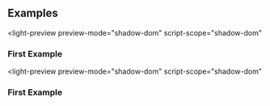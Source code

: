 ---
---


<role-menu hidden></role-menu>

## Examples

<light-preview
  preview-mode="shadow-dom"
  script-scope="shadow-dom"
>
  <script slot="code" type="text/plain">
    <ul role="menu">
      <li role="none"><a href="#" role="menuitem">Menu Item 1</a></li>
      <li role="none">
        <a href="#" role="menuitem">Menu Item 2</a>
        <ul role="menu">
          <li role="none">
            <a href="#" role="menuitem">Sub Menu Item 1</a>
          </li>
          <li role="none">
            <a href="#" role="menuitem">
              Sub Menu Item 2
            </a>
          </li>
          <li role="none">
            <a href="#" role="menuitem">Sub Menu Item 3</a>
          </li>
        </ul>
      </li>
      <li role="none">
        <a href="#" role="menuitem">Menu Item 3</a>
      </li>
      <li role="none">
        <a href="#" role="menuitem">Menu Item 4</a>
      </li>
    </ul>
  </script>
</light-preview>

### First Example

<light-preview
  preview-mode="shadow-dom"
  script-scope="shadow-dom"
>
  <script slot="code" type="text/plain">
    <role-menu role="menu">
      <role-menu-item>Menu Item 1</role-menu-item>
      <role-menu-group style="display: contents;">
        <role-menu-item>
          Menu Item 2
        </role-menu-item>

        <role-menu>
          <role-menu-item>Sub Menu Item 1</role-menu-item>
          <role-menu-item>Sub Menu Item 2</role-menu-item>
          <role-menu-item>Sub Menu Item 3</role-menu-item>
        </role-menu>
      </role-menu-group>
      <role-menu-item>Menu Item 3</role-menu-item>
      <role-menu-item>Menu Item 4</role-menu-item>
    </role-menu>
  </script>
</light-preview>

### First Example
